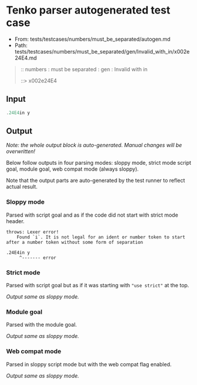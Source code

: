 # Tenko parser autogenerated test case

- From: tests/testcases/numbers/must_be_separated/autogen.md
- Path: tests/testcases/numbers/must_be_separated/gen/Invalid_with_in/x002e24E4.md

> :: numbers : must be separated : gen : Invalid with in
>
> ::> x002e24E4

## Input


`````js
.24E4in y
`````

## Output

_Note: the whole output block is auto-generated. Manual changes will be overwritten!_

Below follow outputs in four parsing modes: sloppy mode, strict mode script goal, module goal, web compat mode (always sloppy).

Note that the output parts are auto-generated by the test runner to reflect actual result.

### Sloppy mode

Parsed with script goal and as if the code did not start with strict mode header.

`````
throws: Lexer error!
    Found `i`. It is not legal for an ident or number token to start after a number token without some form of separation

.24E4in y
     ^------- error
`````

### Strict mode

Parsed with script goal but as if it was starting with `"use strict"` at the top.

_Output same as sloppy mode._

### Module goal

Parsed with the module goal.

_Output same as sloppy mode._

### Web compat mode

Parsed in sloppy script mode but with the web compat flag enabled.

_Output same as sloppy mode._
